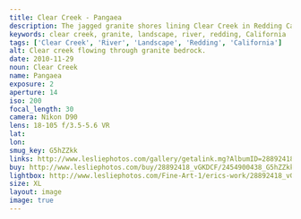 ```yaml
---
title: Clear Creek - Pangaea
description: The jagged granite shores lining Clear Creek in Redding California
keywords: clear creek, granite, landscape, river, redding, California
tags: ['Clear Creek', 'River', 'Landscape', 'Redding', 'California']
alt: Clear creek flowing through granite bedrock.
date: 2010-11-29
noun: Clear Creek
name: Pangaea
exposure: 2
aperture: 14
iso: 200
focal_length: 30
camera: Nikon D90
lens: 18-105 f/3.5-5.6 VR
lat: 
lon: 
smug_key: G5hZZkk
links: http://www.lesliephotos.com/gallery/getalink.mg?AlbumID=28892418&AlbumKey=vGKDCF&ImageID=2454900438&ImageKey=G5hZZkk&how=forum&Page=1
buy: http://www.lesliephotos.com/buy/28892418_vGKDCF/2454900438_G5hZZkk/
lightbox: http://www.lesliephotos.com/Fine-Art-1/erics-work/28892418_vGKDCF#!i=2454900438&k=G5hZZkk&lb=1&s=A
size: XL
layout: image
image: true
---
```


